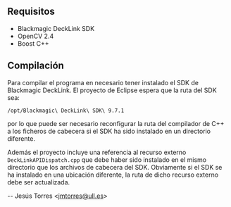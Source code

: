 ## Requisitos

 * Blackmagic DeckLink SDK
 * OpenCV 2.4
 * Boost C++

## Compilación

Para compilar el programa en necesario tener instalado el SDK de Blackmagic
DeckLink. El proyecto de Eclipse espera que la ruta del SDK sea:

    /opt/Blackmagic\ DeckLink\ SDK\ 9.7.1
    
por lo que puede ser necesario reconfigurar la ruta del compilador de C++ a
los ficheros de cabecera si el SDK ha sido instalado en un directorio
diferente.

Además el proyecto incluye una referencia al recurso externo
`DeckLinkAPIDispatch.cpp` que debe haber sido instalado en el mismo directorio
que los archivos de cabecera del SDK. Obviamente si el SDK se ha instalado en
una ubicación diferente, la ruta de dicho recurso externo debe ser actualizada.

-- Jesús Torres &lt;jmtorres@ull.es&gt; 
